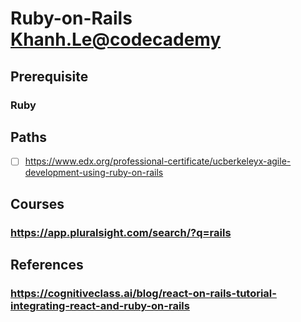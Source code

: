 # Ruby-on-Rails [Khanh.Le@codecademy](https://www.codecademy.com/profiles/Khanh.Le/certificates/13df149ad4f7cadbb4c65603fb695cf8)
## Prerequisite
### Ruby
## Paths
- [ ] https://www.edx.org/professional-certificate/ucberkeleyx-agile-development-using-ruby-on-rails
## Courses
### https://app.pluralsight.com/search/?q=rails
## References
### https://cognitiveclass.ai/blog/react-on-rails-tutorial-integrating-react-and-ruby-on-rails
